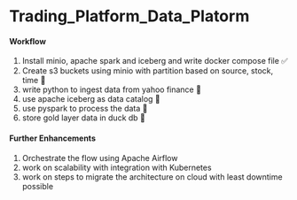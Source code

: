 
# Trading_Platform_Data_Platorm

  

#### Workflow

1. Install minio, apache spark and iceberg and write docker compose file :white_check_mark:
2. Create s3 buckets using minio with partition based on source, stock, time :white_square_button:
3. write python to ingest data from yahoo finance :white_square_button:
4. use apache iceberg as data catalog :white_square_button:
5. use pyspark to process the data :white_square_button:
6. store gold layer data in duck db :white_square_button:


#### Further Enhancements
1. Orchestrate the flow using Apache Airflow
2. work on scalability with integration with Kubernetes
3. work on steps to migrate the architecture on cloud with least downtime possible 